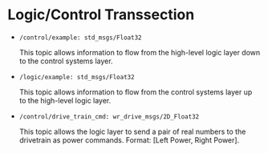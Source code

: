 # Logic/Control Transsection

* `/control/example: std_msgs/Float32`
  
  This topic allows information to flow from the high-level logic layer down to the control systems layer.

* `/logic/example: std_msgs/Float32`
  
  This topic allows information to flow from the control systems layer up to the high-level logic layer.

* `/control/drive_train_cmd: wr_drive_msgs/2D_Float32`

  This topic allows the logic layer to send a pair of real numbers to the drivetrain as power commands.  Format: [Left Power, Right Power].
